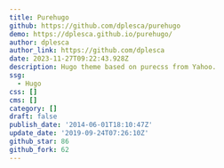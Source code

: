```yaml
---
title: Purehugo
github: https://github.com/dplesca/purehugo
demo: https://dplesca.github.io/purehugo/
author: dplesca
author_link: https://github.com/dplesca
date: 2023-11-27T09:22:43.928Z
description: Hugo theme based on purecss from Yahoo.
ssg:
  - Hugo
css: []
cms: []
category: []
draft: false
publish_date: '2014-06-01T18:10:47Z'
update_date: '2019-09-24T07:26:10Z'
github_star: 86
github_fork: 62
---
```

